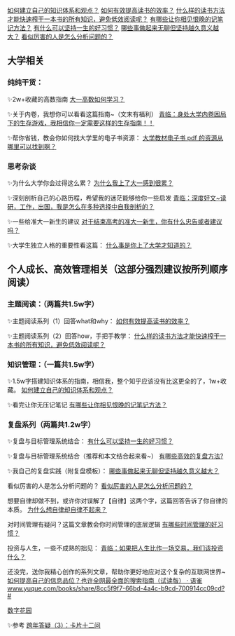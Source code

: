 [如何建立自己的知识体系和观点？](https://www.zhihu.com/question/52782284/answer/1798716003)
[如何有效提高读书的效率？](https://www.zhihu.com/question/20760876/answer/1903278920)
[什么样的读书方法才能快速榨干一本书的所有知识，避免低效阅读呢？](https://www.zhihu.com/question/377547324/answer/1899181001)
[有哪些让你相见恨晚的记笔记方法？](https://www.zhihu.com/question/324766011/answer/2195756185)
[有什么可以坚持一生的好习惯？](https://www.zhihu.com/question/427072891/answer/2023608107)
[哪些事做起来无聊但坚持越久意义越大？](https://www.zhihu.com/question/25365330/answer/1914076876)
[看似厉害的人是怎么分析问题的？](https://www.zhihu.com/question/304174916/answer/2029353427)


## 大学相关
### 纯纯干货：
✨2w+收藏的高数指南
[大一高数如何学习？](https://www.zhihu.com/question/36282071/answer/1497218955)

✨关于内卷，我想你可以看看这篇指南~（文末有福利）
[青临：身处大学内卷困局下的生存游戏，我相信你一定需要这样的生存指南！！](https://zhuanlan.zhihu.com/p/326884167)

✨帮你省钱，教会你如何找大学里的电子书资源：
[大学教材电子书 pdf 的资源从哪里可以找到啊？](https://www.zhihu.com/question/43454575/answer/1815774023)

### 思考杂谈
✨为什么大学你会过得这么累？
[为什么我上了大一感到很累？](https://www.zhihu.com/question/428900654/answer/1574135983)

✨深刻剖析自己的心路历程，希望我的迷茫能够给你一些启发
[青临：深度好文~读研，工作，出国，我是怎么在多种选择中自我剖析的？](https://zhuanlan.zhihu.com/p/281763919)

✨一些给准大一新生的建议
[对于结束高考的准大一新生，你有什么忠告或者建议吗？](https://www.zhihu.com/question/58508318/answer/1380137634)

✨大学生独立人格的重要性看这篇：
[什么事是你上了大学才知道的？](https://www.zhihu.com/question/406491354/answer/1422321822)


## 个人成长、高效管理相关（这部分强烈建议按所列顺序阅读）

### 主题阅读：（两篇共1.5w字）
✨主题阅读系列（1）回答what和why：
[如何有效提高读书的效率？](https://www.zhihu.com/question/20760876/answer/1903278920)

✨主题阅读系列（2）回答how，手把手教学：
[什么样的读书方法才能快速榨干一本书的所有知识，避免低效阅读呢？](https://www.zhihu.com/question/377547324/answer/1899181001)

### 知识管理：（一篇共1.5w字）
✨1.5w字搭建知识体系的指南，相信我，整个知乎应该没有比这更全的了，1w+收藏。
[如何建立自己的知识体系和观点？](https://www.zhihu.com/question/52782284/answer/1798716003)

✨看完让你无压记笔记 
[有哪些让你相见恨晚的记笔记方法？](https://www.zhihu.com/question/324766011/answer/2195756185)


### 复盘系列（两篇共1.2w字）
✨复盘与目标管理系统结合：
[有什么可以坚持一生的好习惯？](https://www.zhihu.com/question/427072891/answer/2023608107)

✨复盘与目标管理系统结合（推荐和本文结合起来看~）
[有哪些高效的复盘方法?](https://www.zhihu.com/question/376252283/answer/1918380055)

✨我自己的复盘实践（附复盘模板）：
[哪些事做起来无聊但坚持越久意义越大？](https://www.zhihu.com/question/25365330/answer/1914076876)


看似厉害的人是怎么分析问题的？
[看似厉害的人是怎么分析问题的？](https://www.zhihu.com/question/304174916/answer/2029353427)

想要自律却做不到，或许你对误解了【自律】这两个字，这篇回答告诉了你自律的本质。
[为什么想自律却自律不起来？](https://www.zhihu.com/question/325952857/answer/1325826418)

对时间管理有疑问？这篇文章教会你时间管理的底层逻辑
[有哪些时间管理的好习惯？](https://www.zhihu.com/question/19727341/answer/1362502020)

投资与人生，一些不成熟的拙见：
[青临：如果把人生比作一场交易，我们该投资什么？](https://zhuanlan.zhihu.com/p/347313660)

还没完，送你我精心创作的系列文章，帮助你更好地应对这个复杂的互联网世界~
[如何提高自己的信息品位？也许全网最全面的搜索指南（试读版） · 语雀​](https://link.zhihu.com/?target=https%3A//www.yuque.com/books/share/8cc5f9f7-66bd-4a4c-b9cd-700914cc09cd%3F%23)
www.yuque.com/books/share/8cc5f9f7-66bd-4a4c-b9cd-700914cc09cd?#

[数字花园](https://www.wiki-hao.xyz/)

✨参考
[跨年答疑（3）：卡片十二问](http://www.360doc.com/content/17/0120/21/28565003_623770596.shtml)